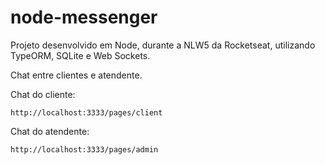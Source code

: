 # node-messenger
Projeto desenvolvido em Node, durante a NLW5 da Rocketseat, utilizando TypeORM, SQLite e Web Sockets.

Chat entre clientes e atendente.

Chat do cliente: 
```
http://localhost:3333/pages/client
```

Chat do atendente: 
```
http://localhost:3333/pages/admin
```
